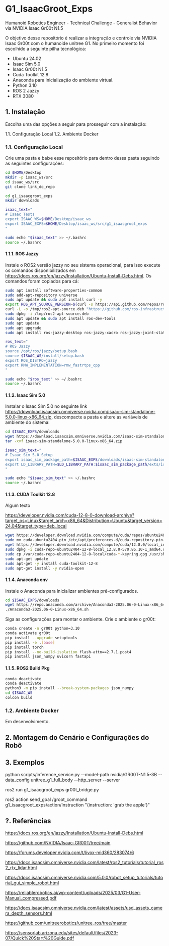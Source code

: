 # G1_IsaacGroot_Exps

Humanoid Robotics Engineer - Technical Challenge - Generalist Behavior via NVIDIA Isaac Gr00t N1.5

O objetivo desse repositório é realizar a integração e controle via NVIDIA Isaac Gr00t com o humanoide unitree G1. No primeiro momento foi escolhido a seguinte pilha tecnológica:

- Ubuntu 24.02
- Isaac Sim 5.0
- Isaac Gr00t N1.5
- Cuda Toolkit 12.8
- Anaconda para inicialização do ambiente virtual.
- Python 3.10
- ROS 2 Jazzy
- RTX 3080

## 1. Instalação

Escolha uma das opções a seguir para prosseguir com a instalação:

1.1. Configuração Local
1.2. Ambiente Docker

### 1.1. Configuração Local

Crie uma pasta e baixe esse repositório para dentro dessa pasta seguindo as seguintes configurações:

```bash
cd $HOME/Desktop
mkdir -p isaac_ws/src
cd isaac_ws/src
git clone link_do_repo

cd g1_isaacgroot_exps
mkdir downloads

isaac_text="
# Isaac Tests
export ISAAC_WS=$HOME/Desktop/isaac_ws
export ISAAC_EXPS=$HOME/Desktop/isaac_ws/src/g1_isaacgroot_exps
"

sudo echo "$isaac_text" >> ~/.bashrc
source ~/.bashrc
```

#### 1.1.1. ROS Jazzy

Instale o ROS2 versão jazzy no seu sistema operacional, para isso execute os comandos disponibilizados em https://docs.ros.org/en/jazzy/Installation/Ubuntu-Install-Debs.html. Os comandos foram copiados para cá:

```bash
sudo apt install software-properties-common
sudo add-apt-repository universe
sudo apt update && sudo apt install curl -y
export ROS_APT_SOURCE_VERSION=$(curl -s https://api.github.com/repos/ros-infrastructure/ros-apt-source/releases/latest | grep -F "tag_name" | awk -F\" '{print $4}')
curl -L -o /tmp/ros2-apt-source.deb "https://github.com/ros-infrastructure/ros-apt-source/releases/download/${ROS_APT_SOURCE_VERSION}/ros2-apt-source_${ROS_APT_SOURCE_VERSION}.$(. /etc/os-release && echo ${UBUNTU_CODENAME:-${VERSION_CODENAME}})_all.deb"
sudo dpkg -i /tmp/ros2-apt-source.deb
sudo apt update && sudo apt install ros-dev-tools
sudo apt update
sudo apt upgrade
sudo apt install ros-jazzy-desktop ros-jazzy-xacro ros-jazzy-joint-state-publisher-gui

ros_text="
# ROS Jazzy
source /opt/ros/jazzy/setup.bash
source $ISAAC_WS/install/setup.bash
export ROS_DISTRO=jazzy
export RMW_IMPLEMENTATION=rmw_fastrtps_cpp
"

sudo echo "$ros_text" >> ~/.bashrc
source ~/.bashrc
``` 

#### 1.1.2. Isaac Sim 5.0

Instalar o Isaac Sim 5.0 no seguinte link https://download.isaacsim.omniverse.nvidia.com/isaac-sim-standalone-5.0.0-linux-x86_64.zip, descompacte a pasta e altere as variáveis de ambiente do sistema:

```bash
cd $ISAAC_EXPS/downloads
wget https://download.isaacsim.omniverse.nvidia.com/isaac-sim-standalone-5.0.0-linux-x86_64.zip
tar -xvf isaac-sim-standalone-5.0.0-linux-x86_64.zip

isaac_sim_text="
# Isaac Sim 5.0 Setup
export isaac_sim_package_path=$ISAAC_EXPS/downloads/isaac-sim-standalone-5.0.0-linux-x86_64
export LD_LIBRARY_PATH=$LD_LIBRARY_PATH:$isaac_sim_package_path/exts/isaacsim.ros2.bridge/jazzy/lib
"

sudo echo "$isaac_sim_text" >> ~/.bashrc
source ~/.bashrc
``` 

#### 1.1.3. CUDA Toolkit 12.8

Algum texto

https://developer.nvidia.com/cuda-12-8-0-download-archive?target_os=Linux&target_arch=x86_64&Distribution=Ubuntu&target_version=24.04&target_type=deb_local


```bash
wget https://developer.download.nvidia.com/compute/cuda/repos/ubuntu2404/x86_64/cuda-ubuntu2404.pin
sudo mv cuda-ubuntu2404.pin /etc/apt/preferences.d/cuda-repository-pin-600
wget https://developer.download.nvidia.com/compute/cuda/12.8.0/local_installers/cuda-repo-ubuntu2404-12-8-local_12.8.0-570.86.10-1_amd64.deb
sudo dpkg -i cuda-repo-ubuntu2404-12-8-local_12.8.0-570.86.10-1_amd64.deb
sudo cp /var/cuda-repo-ubuntu2404-12-8-local/cuda-*-keyring.gpg /usr/share/keyrings/
sudo apt-get update
sudo apt-get -y install cuda-toolkit-12-8
sudo apt-get install -y nvidia-open
```

#### 1.1.4. Anaconda env

Instale o Anaconda para inicializar ambientes pré-configurados.

```bash
cd $ISAAC_EXPS/downloads
wget https://repo.anaconda.com/archive/Anaconda3-2025.06-0-Linux-x86_64.sh
./Anaconda3-2025.06-0-Linux-x86_64.sh 
```

Siga as configurações para montar o ambiente. Crie o ambiente o gr00t:

```bash
conda create -n gr00t python=3.10
conda activate gr00t
pip install --upgrade setuptools
pip install -e .[base]
pip install torch
pip install --no-build-isolation flash-attn==2.7.1.post4
pip install json_numpy uvicorn fastapi
```

#### 1.1.5. ROS2 Build Pkg

```bash
conda deactivate
conda deactivate
python3 -m pip install --break-system-packages json_numpy
cd $ISAAC_WS
colcon build
```

### 1.2. Ambiente Docker

Em desenvolvimento.

## 2. Montagem do Cenário e Configurações do Robô

## 3. Exemplos

python scripts/inference_service.py --model-path nvidia/GR00T-N1.5-3B --data_config unitree_g1_full_body --http_server --server

ros2 run g1_isaacgroot_exps gr00t_bridge.py

ros2 action send_goal /groot_command g1_isaacgroot_exps/action/Instruction "{instruction: 'grab the apple'}"

## ?. Referências

https://docs.ros.org/en/jazzy/Installation/Ubuntu-Install-Debs.html

https://github.com/NVIDIA/Isaac-GR00T/tree/main

https://forums.developer.nvidia.com/t/livox-mid360/283074/6

https://docs.isaacsim.omniverse.nvidia.com/latest/ros2_tutorials/tutorial_ros2_rtx_lidar.html

https://docs.isaacsim.omniverse.nvidia.com/5.0.0/robot_setup_tutorials/tutorial_gui_simple_robot.html

https://reliablerobotics.ai/wp-content/uploads/2025/03/G1-User-Manual_compressed.pdf

https://docs.isaacsim.omniverse.nvidia.com/latest/assets/usd_assets_camera_depth_sensors.html

https://github.com/unitreerobotics/unitree_ros/tree/master

https://sensorlab.arizona.edu/sites/default/files/2023-07/Quick%20Start%20Guide.pdf
